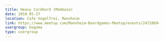 ```yaml
---
title: Heavy Cardbord (Mombasa)
date: 2018-05-27
location: Cafe Vogelfrei, Mannheim
link: https://www.meetup.com/Mannheim-Boardgames-Meetup/events/247286944/
usergroup: bogama
type: usergroup
---
```

